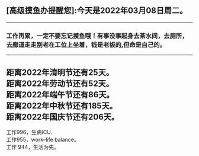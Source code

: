 ## [高级摸鱼办提醒您]:今天是2022年03月08日周二。
---
### 工作再累，一定不要忘记摸鱼哦！有事没事起身去茶水间，去厕所，去廊道走走别老在工位上坐着，钱是老板的,但命是自己的。
---
距离2022年清明节还有25天。  
距离2022年劳动节还有52天。  
距离2022年端午节还有86天。  
距离2022年中秋节还有185天。  
距离2022年国庆节还有206天。  
---
工作996，生病ICU.  
工作955，work–life balance。  
工作 944，生活为先。